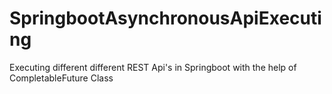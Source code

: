 # SpringbootAsynchronousApiExecuting
Executing different different REST Api's in Springboot with the help of CompletableFuture Class
